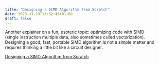 ```yaml
---
title: "Designing a SIMD Algorithm from Scratch"
date: 2023-11-29T13:52:45+01:00
draft: false
---
```



Another explainer on a fun, esoteric topic: optimizing code with SIMD (single instruction multiple data, also sometimes called vectorization). Designing a good, fast, portable SIMD algorithm is not a simple matter and requires thinking a little bit like a circuit designer.


   [Designing a SIMD Algorithm from Scratch](https://mcyoung.xyz/2023/11/27/simd-base64/)
